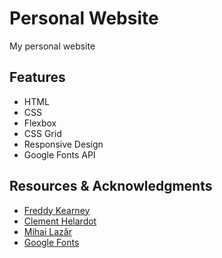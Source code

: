 # Personal Website
My personal website

## Features
* HTML
* CSS
* Flexbox
* CSS Grid
* Responsive Design
* Google Fonts API

## Resources & Acknowledgments
* [Freddy Kearney](https://unsplash.com/@fredasem)
* [Clement Helardot](https://unsplash.com/@clemhlrdt)
* [Mihai Lazăr](https://unsplash.com/@mihai14)
* [Google Fonts](https://fonts.google.com/)